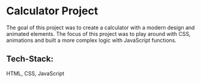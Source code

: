 # Calculator Project

The goal of this project was to create a calculator with a modern design and animated elements. The focus of this project was to play around with CSS, animations and built a more complex logic with JavaScript functions.

## Tech-Stack:

HTML, CSS, JavaScript
